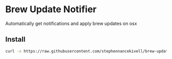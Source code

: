 Brew Update Notifier
====================
Automatically get notifications and apply brew updates on osx

Install
-------

```bash
curl -s https://raw.githubusercontent.com/stephennancekivell/brew-update-notifier/master/install.sh | sh
```

